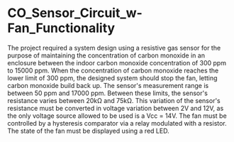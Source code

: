 # CO_Sensor_Circuit_w-Fan_Functionality
The project required a system design using a resistive gas sensor for the purpose of maintaining the concentration of carbon monoxide in an enclosure between the indoor carbon monoxide concentration of 300 ppm to 15000 ppm. When the concentration of carbon monoxide reaches the lower limit of 300 ppm, the designed system should stop the fan, letting carbon monoxide build back up. The sensor's measurement range is between 50 ppm and 17000 ppm. Between these limits, the sensor's resistance varies between 20kΩ and 75kΩ. This variation of the sensor's resistance must be converted in voltage variation between 2V and 12V, as the only voltage source allowed to be used is a Vcc = 14V. The fan must be controlled by a hysteresis comparator via a relay modulated with a resistor. The state of the fan must be displayed using a red LED.

